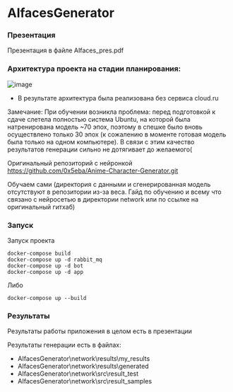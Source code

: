 # AIfacesGenerator
### Презентация
Презентация в файле AIfaces_pres.pdf

### Архитектура проекта на стадии планирования:
![image](https://github.com/user-attachments/assets/bb07e0db-d4d2-493b-b673-9cc62dce606d)

* В результате архитектура была реализована без сервиса cloud.ru

Замечание: При обучении возникла проблема: перед подготовкой к сдаче слетела полностью система Ubuntu, на которой была натренирована модель ~70 эпох, поэтому в спешке было вновь осуществлено только 30 эпох (к сожалению в моменте готовая модель была только на одном компьютере). В связи с этим качество результатов генерации сильно не дотягивает до желаемого(

Оригинальный репозиторий с нейронкой https://github.com/0x5eba/Anime-Character-Generator.git

Обучаем сами (директория с данными и сгенерированная модель отсутствуют в репозитории из-за веса. Гайд по обучению и всему что связано с нейросетью в директории network или по ссылке на оригинальный гитхаб)


### Запуск
Запуск проекта
```
docker-compose build
docker-compose up -d rabbit_mq
docker-compose up -d bot
docker-compose up -d app
```

Либо
```
docker-compose up --build
```
### Результаты
Результаты работы приложения в целом есть в презентации 

Результаты генерации есть в файлах: 
* AIfacesGenerator\network\results\my_results 
* AIfacesGenerator\network\results\generated 
* AIfacesGenerator\network\src\result_test 
* AIfacesGenerator\network\src\result_samples 
